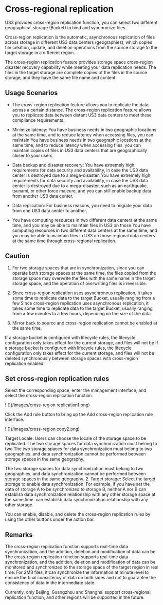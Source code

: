 

# Cross-regional replication

US3 provides cross-region replication function, you can select two different geographical storage (Bucket) to bind and synchronize files.

Cross-region replication is the automatic, asynchronous replication of files across storage in different US3 data centers (geographies), which copies file creation, update, and deletion operations from the source storage to the target storage in a different region.

The cross-region replication feature provides storage space cross-region disaster recovery capability while meeting your data replication needs. The files in the target storage are complete copies of the files in the source storage, and they have the same file name and content.

## Usage Scenarios

* The cross-region replication feature allows you to replicate the data across a certain distance. The cross-region replication feature allows you to replicate data between distant US3 data centers to meet these compliance requirements.

* Minimize latency: You have business needs in two geographic locations at the same time, and to reduce latency when accessing files, you can maintain You have business needs in two geographic locations at the same time, and to reduce latency when accessing files, you can maintain copies of files in US3 data centers that are geographically closer to your users.

* Data backup and disaster recovery: You have extremely high requirements for data security and availability, in case the US3 data center is destroyed due to a mega-disaster. You have extremely high requirements for data security and availability, in case the US3 data center is destroyed due to a mega-disaster, such as an earthquake, tsunami, or other force majeure, and you can still enable backup data from another US3 data center.

* Data replication: For business reasons, you need to migrate your data from one US3 data center to another.

* You have computing resources in two different data centers at the same time, and you may be able to maintain files in US3 on those You have computing resources in two different data centers at the same time, and you may be able to maintain files in US3 on those regional data centers at the same time through cross-regional replication.

## Caution

1. For two storage spaces that are in synchronization, since you can operate both storage spaces at the same time, the files copied from the storage space may overwrite the files with the same name in the target storage space, and the operation of overwriting files is irreversible.

2. Since cross-region replication uses asynchronous replication, it takes some time to replicate data to the target Bucket, usually ranging from a few Since cross-region replication uses asynchronous replication, it takes some time to replicate data to the target Bucket, usually ranging from a few minutes to a few hours, depending on the size of the data.

3. Mirror back to source and cross-region replication cannot be enabled at the same time.

If a storage bucket is configured with lifecycle rules, the lifecycle configuration only takes effect for the current storage, and files will not be If a storage bucket is configured with lifecycle rules, the lifecycle configuration only takes effect for the current storage, and files will not be deleted synchronously between storage spaces with cross-region replication enabled.

## Set cross-region replication rules

Select the corresponding space, enter the management interface, and select the cross-region replication function.

! [](/images/cross-region replication1.png)

Click the Add rule button to bring up the Add cross-region replication rule interface.

! [](/images/cross-region copy2.png)

Target Locale: Users can choose the locale of the storage space to be replicated. The two storage spaces for data synchronization must belong to two The two storage spaces for data synchronization must belong to two geographies, and data synchronization cannot be performed between storage spaces in the same geography.

The two storage spaces for data synchronization must belong to two geographies, and data synchronization cannot be performed between storage spaces in the same geography. 2. Target storage: Select the target storage to enable data synchronization. For example, if you have set the data of storage A to be synchronized to storage B, neither A nor B can establish data synchronization relationship with any other storage space at the same time. can establish data synchronization relationship with any other storage.

You can enable, disable, and delete the cross-region replication rules by using the other buttons under the action bar.

## Remarks

The cross-region replication function supports real-time data synchronization, and the addition, deletion and modification of data can be The cross-region replication function supports real-time data synchronization, and the addition, deletion and modification of data can be monitored and synchronized to the storage space of the target region in real time. For 2MB files, it can synchronize the information at minute level to ensure the final consistency of data on both sides and not to guarantee the consistency of data in the intermediate state.

Currently, only Beijing, Guangzhou and Shanghai support cross-regional replication function, and other regions will be supported in the future.
